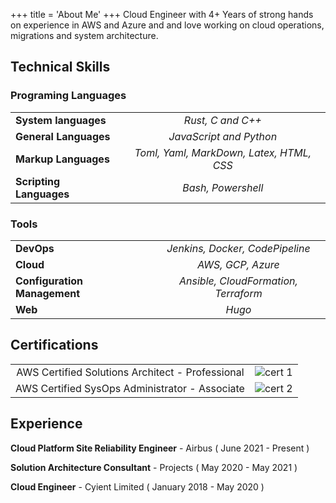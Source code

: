 +++
title = 'About Me'
+++
Cloud Engineer with 4+ Years of strong hands on experience in AWS and Azure and and love working on cloud operations, migrations and system architecture.
## Technical Skills
### Programing Languages
|||
|:---|:---:|
|**System languages**|*Rust, C and C++*|
|**General Languages**|*JavaScript and Python*|
|**Markup Languages**|*Toml, Yaml, MarkDown, Latex, HTML, CSS*|
|**Scripting Languages**|*Bash, Powershell*|

### Tools
|||
|:---|:---:|
|**DevOps**|*Jenkins, Docker, CodePipeline*|
|**Cloud**|*AWS, GCP, Azure*|
|**Configuration Management**|*Ansible, CloudFormation, Terraform*|
|**Web**|*Hugo*|

## Certifications
|||
|:---:|:---:|
|AWS Certified Solutions Architect - Professional|![cert 1](pages/aws-certified-solutions-architect-professional.png)|
|AWS Certified SysOps Administrator - Associate|![cert 2](pages/aws-certified-sysops-administrator-associate.png)|

## Experience

**Cloud Platform Site Reliability Engineer** - Airbus ( June 2021 - Present )

**Solution Architecture Consultant** - Projects ( May 2020 - May 2021 )

**Cloud Engineer** - Cyient Limited ( January 2018 - May 2020 )